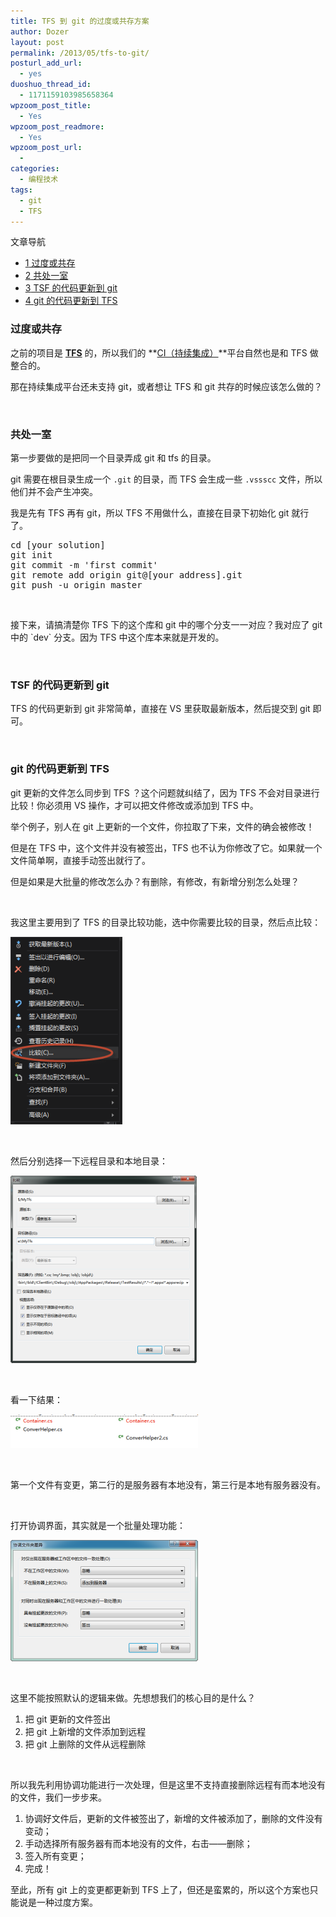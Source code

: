 ```yaml
---
title: TFS 到 git 的过度或共存方案
author: Dozer
layout: post
permalink: /2013/05/tfs-to-git/
posturl_add_url:
  - yes
duoshuo_thread_id:
  - 1171159103985658364
wpzoom_post_title:
  - Yes
wpzoom_post_readmore:
  - Yes
wpzoom_post_url:
  - 
categories:
  - 编程技术
tags:
  - git
  - TFS
---
```

<div id="toc_container" class="no_bullets">
  <p class="toc_title">
    文章导航
  </p>
  
  <ul class="toc_list">
    <li>
      <a href="#i"><span class="toc_number toc_depth_1">1</span> 过度或共存</a>
    </li>
    <li>
      <a href="#i-2"><span class="toc_number toc_depth_1">2</span> 共处一室</a>
    </li>
    <li>
      <a href="#TSF_git"><span class="toc_number toc_depth_1">3</span> TSF 的代码更新到 git</a>
    </li>
    <li>
      <a href="#git_TFS"><span class="toc_number toc_depth_1">4</span> git 的代码更新到 TFS</a>
    </li>
  </ul>
</div>

### <span id="i">过度或共存</span>

之前的项目是 <a href="http://msdn.microsoft.com/zh-cn/vstudio/ff637362.aspx" target="_blank"><strong>TFS</strong></a> 的，所以我们的 **<a href="http://en.wikipedia.org/wiki/Continuous_integration" target="_blank">CI（持续集成）</a>**平台自然也是和 TFS 做整合的。

那在持续集成平台还未支持 git，或者想让 TFS 和 git 共存的时候应该怎么做的？

&nbsp;

### <span id="i-2">共处一室</span>

第一步要做的是把同一个目录弄成 git 和 tfs 的目录。

git 需要在根目录生成一个 `.git` 的目录，而 TFS 会生成一些 `.vssscc` 文件，所以他们并不会产生冲突。

我是先有 TFS 再有 git，所以 TFS 不用做什么，直接在目录下初始化 git 就行了。

<!--more-->

<pre>cd [your solution]
git init
git commit -m 'first commit'
git remote add origin git@[your address].git
git push -u origin master</pre>

&nbsp;

接下来，请搞清楚你 TFS 下的这个库和 git 中的哪个分支一一对应？我对应了 git 中的 \`dev\` 分支。因为 TFS 中这个库本来就是开发的。

&nbsp;

### <span id="TSF_git">TSF 的代码更新到 git</span>

TFS 的代码更新到 git 非常简单，直接在 VS 里获取最新版本，然后提交到 git 即可。

&nbsp;

### <span id="git_TFS">git 的代码更新到 TFS</span>

git 更新的文件怎么同步到 TFS ？这个问题就纠结了，因为 TFS 不会对目录进行比较！你必须用 VS 操作，才可以把文件修改或添加到 TFS 中。

举个例子，别人在 git 上更新的一个文件，你拉取了下来，文件的确会被修改！

但是在 TFS 中，这个文件并没有被签出，TFS 也不认为你修改了它。如果就一个文件简单啊，直接手动签出就行了。

但是如果是大批量的修改怎么办？有删除，有修改，有新增分别怎么处理？

&nbsp;

我这里主要用到了 TFS 的目录比较功能，选中你需要比较的目录，然后点比较：

[<img class="alignnone size-medium wp-image-1124" alt="compare" src="/uploads/2013/05/compare-179x300.png" width="179" height="300" />][1]

&nbsp;

然后分别选择一下远程目录和本地目录：

[<img class="alignnone size-medium wp-image-1125" alt="compare2" src="/uploads/2013/05/compare2-298x300.png" width="298" height="300" />][2]

&nbsp;

看一下结果：

[<img class="alignnone size-medium wp-image-1126" alt="result" src="/uploads/2013/05/result-300x54.png" width="300" height="54" />][3]

&nbsp;

第一个文件有变更，第二行的是服务器有本地没有，第三行是本地有服务器没有。

&nbsp;

打开协调界面，其实就是一个批量处理功能：

[<img class="alignnone size-medium wp-image-1127" alt="coordinate" src="/uploads/2013/05/coordinate-300x194.png" width="300" height="194" />][4]

&nbsp;

这里不能按照默认的逻辑来做。先想想我们的核心目的是什么？

1.  把 git 更新的文件签出
2.  把 git 上新增的文件添加到远程
3.  把 git 上删除的文件从远程删除

&nbsp;

所以我先利用协调功能进行一次处理，但是这里不支持直接删除远程有而本地没有的文件，我们一步步来。

1.  协调好文件后，更新的文件被签出了，新增的文件被添加了，删除的文件没有变动；
2.  手动选择所有服务器有而本地没有的文件，右击——删除；
3.  签入所有变更；
4.  完成！

至此，所有 git 上的变更都更新到 TFS 上了，但还是蛮累的，所以这个方案也只能说是一种过度方案。

 [1]: http://www.dozer.cc/uploads/2013/05/compare.png
 [2]: http://www.dozer.cc/uploads/2013/05/compare2.png
 [3]: http://www.dozer.cc/uploads/2013/05/result.png
 [4]: http://www.dozer.cc/uploads/2013/05/coordinate.png